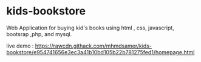 # kids-bookstore
Web Application for buying kid's books using html , css, javascript, bootsrap ,php, and mysql.

live demo : https://rawcdn.githack.com/mhmdsamer/kids-bookstore/e954741656e3ec3a41b10bd105b22b781275fed1/homepage.html
